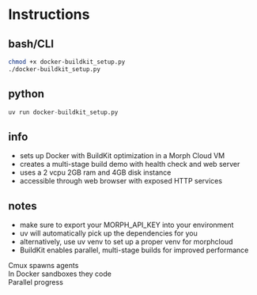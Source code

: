 # Instructions

## bash/CLI

```bash
chmod +x docker-buildkit_setup.py
./docker-buildkit_setup.py
```

## python

```python
uv run docker-buildkit_setup.py
```

## info

- sets up Docker with BuildKit optimization in a Morph Cloud VM
- creates a multi-stage build demo with health check and web server
- uses a 2 vcpu 2GB ram and 4GB disk instance
- accessible through web browser with exposed HTTP services

## notes

- make sure to export your MORPH_API_KEY into your environment
- uv will automatically pick up the dependencies for you
- alternatively, use uv venv to set up a proper venv for morphcloud
- BuildKit enables parallel, multi-stage builds for improved performance

Cmux spawns agents  
In Docker sandboxes they code  
Parallel progress
